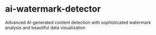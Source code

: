 # ai-watermark-detector
Advanced AI-generated content detection with sophisticated watermark analysis and beautiful data visualization
